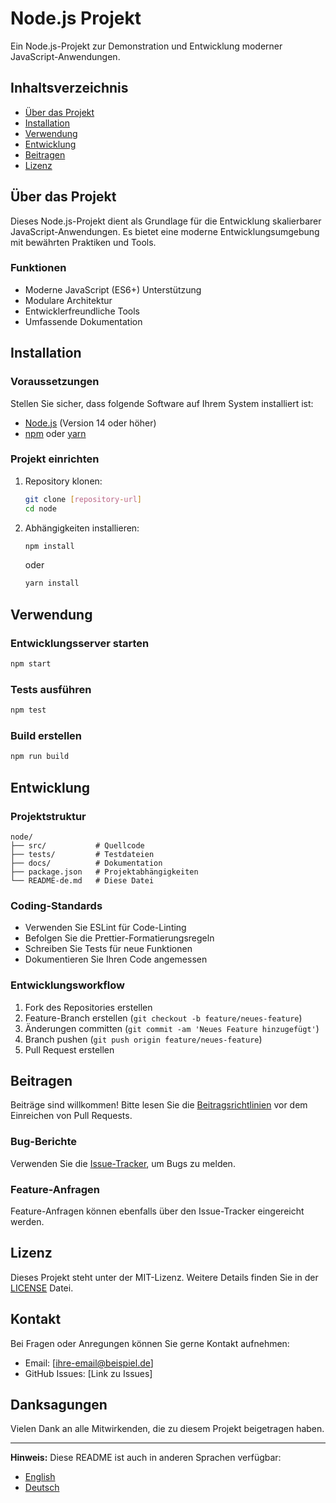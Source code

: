 # Node.js Projekt

Ein Node.js-Projekt zur Demonstration und Entwicklung moderner JavaScript-Anwendungen.

## Inhaltsverzeichnis

- [Über das Projekt](#über-das-projekt)
- [Installation](#installation)
- [Verwendung](#verwendung)
- [Entwicklung](#entwicklung)
- [Beitragen](#beitragen)
- [Lizenz](#lizenz)

## Über das Projekt

Dieses Node.js-Projekt dient als Grundlage für die Entwicklung skalierbarer JavaScript-Anwendungen. Es bietet eine moderne Entwicklungsumgebung mit bewährten Praktiken und Tools.

### Funktionen

- Moderne JavaScript (ES6+) Unterstützung
- Modulare Architektur
- Entwicklerfreundliche Tools
- Umfassende Dokumentation

## Installation

### Voraussetzungen

Stellen Sie sicher, dass folgende Software auf Ihrem System installiert ist:

- [Node.js](https://nodejs.org/) (Version 14 oder höher)
- [npm](https://www.npmjs.com/) oder [yarn](https://yarnpkg.com/)

### Projekt einrichten

1. Repository klonen:
   ```bash
   git clone [repository-url]
   cd node
   ```

2. Abhängigkeiten installieren:
   ```bash
   npm install
   ```
   oder
   ```bash
   yarn install
   ```

## Verwendung

### Entwicklungsserver starten

```bash
npm start
```

### Tests ausführen

```bash
npm test
```

### Build erstellen

```bash
npm run build
```

## Entwicklung

### Projektstruktur

```
node/
├── src/           # Quellcode
├── tests/         # Testdateien
├── docs/          # Dokumentation
├── package.json   # Projektabhängigkeiten
└── README-de.md   # Diese Datei
```

### Coding-Standards

- Verwenden Sie ESLint für Code-Linting
- Befolgen Sie die Prettier-Formatierungsregeln
- Schreiben Sie Tests für neue Funktionen
- Dokumentieren Sie Ihren Code angemessen

### Entwicklungsworkflow

1. Fork des Repositories erstellen
2. Feature-Branch erstellen (`git checkout -b feature/neues-feature`)
3. Änderungen committen (`git commit -am 'Neues Feature hinzugefügt'`)
4. Branch pushen (`git push origin feature/neues-feature`)
5. Pull Request erstellen

## Beitragen

Beiträge sind willkommen! Bitte lesen Sie die [Beitragsrichtlinien](CONTRIBUTING.md) vor dem Einreichen von Pull Requests.

### Bug-Berichte

Verwenden Sie die [Issue-Tracker](https://github.com/[username]/node/issues), um Bugs zu melden.

### Feature-Anfragen

Feature-Anfragen können ebenfalls über den Issue-Tracker eingereicht werden.

## Lizenz

Dieses Projekt steht unter der MIT-Lizenz. Weitere Details finden Sie in der [LICENSE](LICENSE) Datei.

## Kontakt

Bei Fragen oder Anregungen können Sie gerne Kontakt aufnehmen:

- Email: [ihre-email@beispiel.de]
- GitHub Issues: [Link zu Issues]

## Danksagungen

Vielen Dank an alle Mitwirkenden, die zu diesem Projekt beigetragen haben.

---

**Hinweis:** Diese README ist auch in anderen Sprachen verfügbar:
- [English](README.md)
- [Deutsch](README-de.md)
